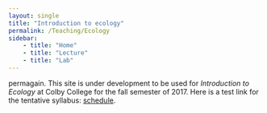 ```yaml
---
layout: single
title: "Introduction to ecology"
permalink: /Teaching/Ecology
sidebar:
    - title: "Home"
    - title: "Lecture"
    - title: "Lab"
---
```


permagain. This site is under development to be used for *Introduction to Ecology* at Colby College for the fall semester of 2017.  Here is a test link for the tentative syllabus: [schedule](/Teaching/Ecology_files/Syllabus.md).
